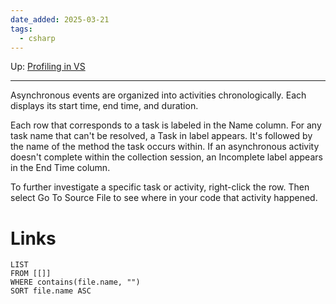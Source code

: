 ```yaml
---
date_added: 2025-03-21
tags:
  - csharp
---
```

Up: [Profiling in VS](Profiling%20in%20VS.md)
___
Asynchronous events are organized into activities chronologically. Each displays its start time, end time, and duration.

Each row that corresponds to a task is labeled in the Name column. For any task name that can't be resolved, a Task in label appears. It's followed by the name of the method the task occurs within. If an asynchronous activity doesn't complete within the collection session, an Incomplete label appears in the End Time column.

To further investigate a specific task or activity, right-click the row. Then select Go To Source File to see where in your code that activity happened.
# Links
```dataview
LIST
FROM [[]]
WHERE contains(file.name, "")
SORT file.name ASC
```

